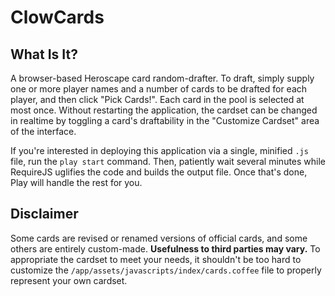 # ClowCards

## What Is It?

A browser-based Heroscape card random-drafter.  To draft, simply supply one or more player names and a number of cards to be drafted for each player, and then click "Pick Cards!".  Each card in the pool is selected at most once.  Without restarting the application, the cardset can be changed in realtime by toggling a card's draftability in the "Customize Cardset" area of the interface.

If you're interested in deploying this application via a single, minified `.js` file, run the `play start` command.  Then, patiently wait several minutes while RequireJS uglifies the code and builds the output file.  Once that's done, Play will handle the rest for you.

## Disclaimer

Some cards are revised or renamed versions of official cards, and some others are entirely custom-made.  **Usefulness to third parties may vary.**  To appropriate the cardset to meet your needs, it shouldn't be too hard to customize the `/app/assets/javascripts/index/cards.coffee` file to properly represent your own cardset.
